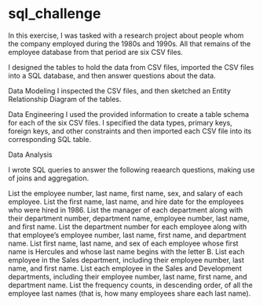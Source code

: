 # sql_challenge

In this exercise, I was tasked with a research project about people whom the company employed during the 1980s and 1990s. 
All that remains of the employee database from that period are six CSV files.

I designed the tables to hold the data from CSV files, imported the CSV files into a SQL database, and then answer questions about the data.

Data Modeling
I inspected the CSV files, and then sketched an Entity Relationship Diagram of the tables.

Data Engineering
I used the provided information to create a table schema for each of the six CSV files. 
I specified the data types, primary keys, foreign keys, and other constraints and then imported each CSV file into its corresponding SQL table.

Data Analysis

I wrote SQL queries to answer the following reaearch questions, making use of joins and aggregation.

List the employee number, last name, first name, sex, and salary of each employee.
List the first name, last name, and hire date for the employees who were hired in 1986.
List the manager of each department along with their department number, department name, employee number, last name, and first name.
List the department number for each employee along with that employee’s employee number, last name, first name, and department name.
List first name, last name, and sex of each employee whose first name is Hercules and whose last name begins with the letter B.
List each employee in the Sales department, including their employee number, last name, and first name.
List each employee in the Sales and Development departments, including their employee number, last name, first name, and department name.
List the frequency counts, in descending order, of all the employee last names (that is, how many employees share each last name).
